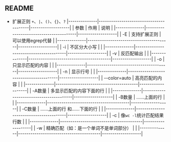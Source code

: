 ##  README
* 扩展正则
`+`、`|`、`()`、`{}`、`?`
|--------------|----------------------------------------|-------------------|
| 参数         | 作用                                   | 说明              |
|--------------|----------------------------------------|-------------------|
| -E           | 支持扩展正则                           | 可以使用egrep代替 |
|--------------|----------------------------------------|-------------------|
| -i           | 不区分大小写                           |                   |
|--------------|----------------------------------------|-------------------|
| -v           | 反匹配输出                             |                   |
|--------------|----------------------------------------|-------------------|
| -o           | 只显示匹配的内容                       |                   |
|--------------|----------------------------------------|-------------------|
| -n           | 显示行号                               |                   |
|--------------|----------------------------------------|-------------------|
| --color=auto | 高亮匹配的内容                         |                   |
|--------------|----------------------------------------|-------------------|
| -A数量       | 多显示匹配的内容下面的行               |                   |
|--------------|----------------------------------------|-------------------|
| -B数量       | ……上面的行                             |                   |
|--------------|----------------------------------------|-------------------|
| -C数量       | ……上面的行 和……下面的行                |                   |
|--------------|----------------------------------------|-------------------|
| -c           | 像`wc -l`统计匹配结果行数              |                   |
|--------------|----------------------------------------|-------------------|
| -w           | 精确匹配（如：是一个单词不是单词部分） |                   |
|--------------|----------------------------------------|-------------------|
